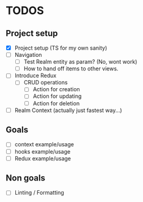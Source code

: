 # TODOS

## Project setup
- [x] Project setup (TS for my own sanity)
- [ ] Navigation
  - [ ] Test Realm entity as param? (No, wont work)
  - [ ] How to hand off items to other views.
- [ ] Introduce Redux
  - [ ] CRUD operations
    - [ ] Action for creation
    - [ ] Action for updating
    - [ ] Action for deletion
- [ ] Realm Context (actually just fastest way...)

## Goals
- [ ] context example/usage
- [ ] hooks example/usage
- [ ] Redux example/usage

## Non goals
- [ ] Linting / Formatting
